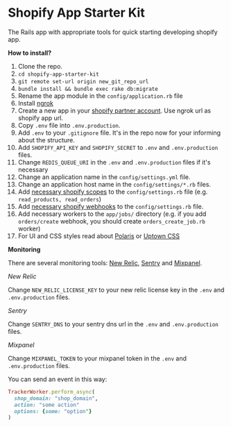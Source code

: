 # Shopify App Starter Kit

The Rails app with appropriate tools for quick starting developing shopify app.

**How to install?**

1. Clone the repo.
2. `cd shopify-app-starter-kit`
3. `git remote set-url origin new_git_repo_url`
4. `bundle install && bundle exec rake db:migrate`
5. Rename the app module in the `config/application.rb` file
6. Install [ngrok](https://ngrok.com/)
7. Create a new app in your [shopify partner account](partners.shopify.com). Use ngrok url as shopify app url.
8. Copy `.env` file into `.env.production`.
9. Add `.env` to your `.gitignore` file. It's in the repo now for your informing about the structure.
10. Add `SHOPIFY_API_KEY` and `SHOPIFY_SECRET` to `.env` and `.env.production` files.
11. Change `REDIS_QUEUE_URI` in the `.env` and `.env.production` files if it's necessary
12. Change an application name in the `config/settings.yml` file.
13. Change an application host name in the `config/settings/*.rb` files.
14. Add [necessary shopify scopes](https://help.shopify.com/api/getting-started/authentication/oauth#scopes) to the `config/settings.rb` file (e.g. `read_products, read_orders`)
15. Add [necessary shopify webhooks](https://help.shopify.com/api/reference/webhook) to the `config/settings.rb` file.
16. Add necessary workers to the `app/jobs/` directory (e.g. if you add `orders/create` webhook, you should create `orders_create_job.rb` worker)
17. For UI and CSS styles read about [Polaris](https://polaris.shopify.com/) or [Uptown CSS](http://www.uptowncss.com/)

**Monitoring**

There are several monitoring tools: [New Relic](https://newrelic.com), [Sentry](https://sentry.io) and [Mixpanel](https://mixpanel.com).

*New Relic*

Change `NEW_RELIC_LICENSE_KEY` to your new relic license key in the `.env` and `.env.production` files.

*Sentry*

Change `SENTRY_DNS` to your sentry dns url in the `.env` and `.env.production` files.

*Mixpanel*

Change `MIXPANEL_TOKEN` to your mixpanel token in the `.env` and `.env.production` files.

You can send an event in this way:

```ruby
TrackerWorker.perform_async(
  shop_domain: "shop_domain",
  action: "some action"
  options: {some: "option"}
)
```
